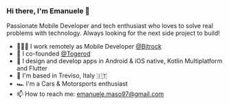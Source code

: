 ### Hi there, I'm Emanuele 👋
Passionate Mobile Developer and tech enthusiast who loves to solve real problems with technology. Always looking for the next side project to build!

- 👨🏻‍💻 I work remotely as Mobile Developer [@Bitrock](https://bitrock.it)
- 🏁 I co-founded [@Togerod](https://www.instagram.com/togerodapp)
- 🚀 I design and develop apps in Android & iOS native, Kotlin Multiplatform and Flutter
- 📍 I'm based in Treviso, Italy 🇮🇹
- 🏎️ I'm a Cars & Motorsports enthusiast
- 📫 How to reach me: emanuele.maso97@gmail.com

